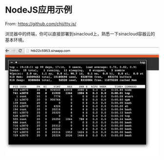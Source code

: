 # NodeJS应用示例

From: https://github.com/chjj/tty.js/

浏览器中的终端，你可以直接部署到sinacloud上，熟悉一下sinacloud容器云的基本环境。

![screenshot](screenshot.png?raw=true)
